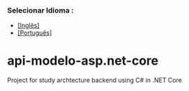 ### Selecionar Idioma :   
- [[Inglês]](https://github.com/virgnet/api-modelo-asp.net-core/blob/main/README.md)
- [[Português]](https://github.com/virgnet/api-modelo-asp.net-core/blob/main/README-pt.md)

# api-modelo-asp.net-core
Project for study archtecture backend using C# in .NET Core
